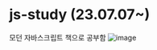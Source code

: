# js-study (23.07.07~)
모던 자바스크립트 책으로 공부함
![image](https://github.com/hyezg/js-study/assets/112006114/19446255-70a3-4afa-8786-0e6c5853f581)






